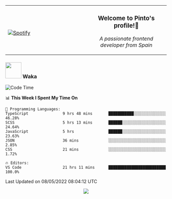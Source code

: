 <table width="100%" align="center"> 
  <tr>
  <td width="50%">
      
&nbsp; <br> [![Spotify](https://novatorem-zeta-rust.vercel.app/api/spotify)](https://open.spotify.com/user/novatorem-zeta-rust)

  </td>
  <td width="50%">
    <h3 align="center">Welcome to Pinto's profile!👋</h3>
    <p align="center"><em>A passionate frontend developer from Spain</em></p>
  </td>
  </table>

### <img src="https://media.giphy.com/media/VgCDAzcKvsR6OM0uWg/giphy.gif" width="50"> Waka

  <!--START_SECTION:waka-->
![Code Time](http://img.shields.io/badge/Code%20Time-322%20hrs%2059%20mins-blue)

📊 **This Week I Spent My Time On** 

```text
💬 Programming Languages: 
TypeScript               9 hrs 48 mins       ███████████░░░░░░░░░░░░░░   46.28% 
SCSS                     5 hrs 13 mins       ██████░░░░░░░░░░░░░░░░░░░   24.64% 
JavaScript               5 hrs               ██████░░░░░░░░░░░░░░░░░░░   23.63% 
JSON                     36 mins             ░░░░░░░░░░░░░░░░░░░░░░░░░   2.85% 
CSS                      21 mins             ░░░░░░░░░░░░░░░░░░░░░░░░░   1.72%

🔥 Editors: 
VS Code                  21 hrs 11 mins      █████████████████████████   100.0%

```


 Last Updated on 08/05/2022 08:04:12 UTC
<!--END_SECTION:waka-->

<div align="center">
<img src="https://github-readme-stats-gilt-tau.vercel.app/api/top-langs/?username=pinto-hub&layout=compact&theme=dracula" />
</div>
